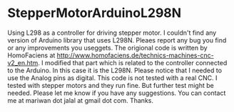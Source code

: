 # StepperMotorArduinoL298N
Using L298 as a controller for driving stepper motor. I couldn't find any version of Arduino library that uses L298N. Pleaes report any bug you find or any improvements you useggets.
The origional code is written by HomoFaciens at http://www.homofaciens.de/technics-machines-cnc-v2_en.htm.
I modified that part which is related to the controller connected to the Arduino. In this case it is the L298N. 
Please notice that I needed to use the Analog pins as digital. This code is not tested with a real CNC. I tested with stepper motors and they run fine. But further test might be needed. 
Please let me know if you have any suggestions. 
You can contact me at mariwan dot jalal at gmail dot com.
Thanks.

